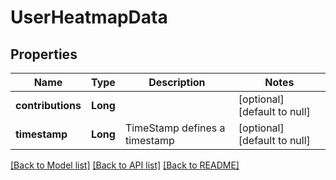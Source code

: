 # UserHeatmapData
## Properties

| Name | Type | Description | Notes |
|------------ | ------------- | ------------- | -------------|
| **contributions** | **Long** |  | [optional] [default to null] |
| **timestamp** | **Long** | TimeStamp defines a timestamp | [optional] [default to null] |

[[Back to Model list]](../README.md#documentation-for-models) [[Back to API list]](../README.md#documentation-for-api-endpoints) [[Back to README]](../README.md)

